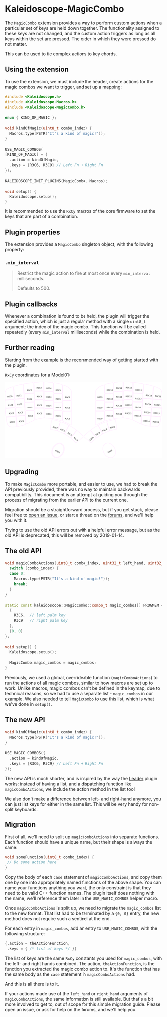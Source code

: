 # Kaleidoscope-MagicCombo

The `MagicCombo` extension provides a way to perform custom actions when a
particular set of keys are held down together. The functionality assigned to
these keys are not changed, and the custom action triggers as long as all keys
within the set are pressed. The order in which they were pressed do not matter.

This can be used to tie complex actions to key chords.

## Using the extension

To use the extension, we must include the header, create actions for the magic
combos we want to trigger, and set up a mapping:

```c++
#include <Kaleidoscope.h>
#include <Kaleidoscope-Macros.h>
#include <Kaleidoscope-MagicCombo.h>

enum { KIND_OF_MAGIC };

void kindOfMagic(uint8_t combo_index) {
  Macros.type(PSTR("It's a kind of magic!"));
}

USE_MAGIC_COMBOS(
[KIND_OF_MAGIC] = {
  .action = kindOfMagic,
  .keys = {R3C6, R3C9} // Left Fn + Right Fn
});

KALEIDOSCOPE_INIT_PLUGINS(MagicCombo, Macros);

void setup() {
  Kaleidoscope.setup();
}
```

It is recommended to use the `RxCy` macros of the core firmware to set the keys
that are part of a combination.

## Plugin properties

The extension provides a `MagicCombo` singleton object, with the following
property:

### `.min_interval`

> Restrict the magic action to fire at most once every `min_interval`
> milliseconds.
>
> Defaults to 500.

## Plugin callbacks

Whenever a combination is found to be held, the plugin will trigger the
specified action, which is just a regular method with a single `uint8_t`
argument: the index of the magic combo. This function will be called repeatedly
(every `min_interval` milliseconds) while the combination is held.

## Further reading

Starting from the [example][plugin:example] is the recommended way of getting
started with the plugin.

`RxCy` coordinates for a Model01:

![rxcy layout](../model01_coordinates.png)

 [plugin:example]: ../../examples/MagicCombo/MagicCombo.ino

## Upgrading

To make `MagicCombo` more portable, and easier to use, we had to break the API
previously provided, there was no way to maintain backwards compatibility. This
document is an attempt at guiding you through the process of migrating from the
earlier API to the current one.

Migration should be a straightforward process, but if you get stuck, please feel
free to [open an issue][gh:issues], or start a thread on the [forums][forums],
and we'll help you with it.

 [gh:issues]: https://github.com/keyboardio/Kaleidoscope/issues
 [forums]: https://community.keyboard.io/

Trying to use the old API errors out with a helpful error message, but as the
old API is deprecated, this will be removed by 2019-01-14.

## The old API

```c++
void magicComboActions(uint8_t combo_index, uint32_t left_hand, uint32_t right_hand) {
  switch (combo_index) {
  case 0:
    Macros.type(PSTR("It's a kind of magic!"));
    break;
  }
}

static const kaleidoscope::MagicCombo::combo_t magic_combos[] PROGMEM = {
  {
    R3C6,  // left palm key
    R3C9   // right palm key
  },
  {0, 0}
};

void setup() {
  Kaleidoscope.setup();

  MagicCombo.magic_combos = magic_combos;
}
```

Previously, we used a global, overrideable function (`magicComboActions`) to run
the actions of all magic combos, similar to how macros are set up to work.
Unlike macros, magic combos can't be defined in the keymap, due to technical
reasons, so we had to use a separate list - `magic_combos` in our example. We
also needed to tell `MagicCombo` to use this list, which is what we've done in
`setup()`.

## The new API

```c++
void kindOfMagic(uint8_t combo_index) {
  Macros.type(PSTR("It's a kind of magic!"));
}

USE_MAGIC_COMBOS({
  .action = kindOfMagic,
  .keys = {R3C6, R3C9} // Left Fn + Right Fn
});
```

The new API is much shorter, and is inspired by the way the [Leader][leader]
plugin works: instead of having a list, and a dispatching function like
`magicComboActions`, we include the action method in the list too!

 [leader]: Leader.md

We also don't make a difference between left- and right-hand anymore, you can
just list keys for either in the same list. This will be very handy for
non-split keyboards.

## Migration

First of all, we'll need to split up `magicComboActions` into separate
functions. Each function should have a unique name, but their shape is always
the same:

```c++
void someFunction(uint8_t combo_index) {
 // Do some action here
}
```

Copy the body of each `case` statement of `magicComboActions`, and copy them one
by one into appropriately named functions of the above shape. You can name your
functions anything you want, the only constraint is that they need to be valid
C++ function names. The plugin itself does nothing with the name, we'll
reference them later in the `USE_MAGIC_COMBOS` helper macro.

Once `magicComboActions` is split up, we need to migrate the `magic_combos` list
to the new format. That list had to be terminated by a `{0, 0}` entry, the new
method does not require such a sentinel at the end.

For each entry in `magic_combos`, add an entry to `USE_MAGIC_COMBOS`, with the
following structure:

```c++
{.action = theActionFunction,
 .keys = { /* list of keys */ }}
```

The list of keys are the same `RxCy` constants you used for `magic_combos`, with
the left- and right hands combined. The action, `theActionFunction`, is the
function you extracted the magic combo action to. It's the function that has the
same body as the `case` statement in `magicComboActions` had.

And this is all there is to it.

If your actions made use of the `left_hand` or `right_hand` arguments of
`magicComboActions`, the same information is still available. But that's a bit
more involved to get to, out of scope for this simple migration guide. Please
open an issue, or ask for help on the forums, and we'll help you.
